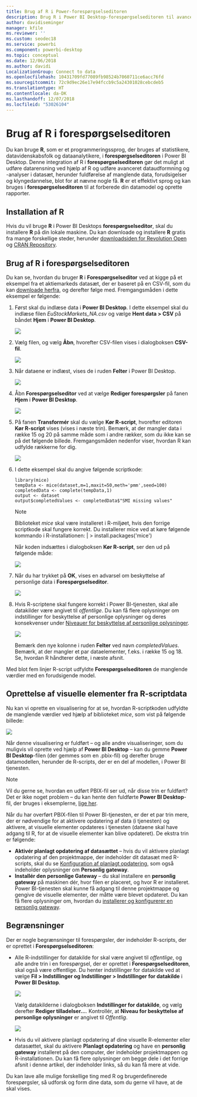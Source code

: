 ```yaml
---
title: Brug af R i Power-forespørgselseditoren
description: Brug R i Power BI Desktop-forespørgselseditoren til avancerede analyser
author: davidiseminger
manager: kfile
ms.reviewer: ''
ms.custom: seodec18
ms.service: powerbi
ms.component: powerbi-desktop
ms.topic: conceptual
ms.date: 12/06/2018
ms.author: davidi
LocalizationGroup: Connect to data
ms.openlocfilehash: 10431709fd77089fb98524b7060711ce6acc76fd
ms.sourcegitcommit: 72c9d9ec26e17e94fccb9c5a24301028cebcdeb5
ms.translationtype: HT
ms.contentlocale: da-DK
ms.lasthandoff: 12/07/2018
ms.locfileid: "53026104"
---
```

# <a name="using-r-in-query-editor"></a>Brug af R i forespørgselseditoren
Du kan bruge **R**, som er et programmeringssprog, der bruges af statistikere, datavidenskabsfolk og dataanalytikere, i **forespørgselseditoren** i Power BI Desktop. Denne integration af R i **forespørgselseditoren** gør det muligt at udføre datarensning ved hjælp af R og udføre avanceret dataudformning og -analyser i datasæt, herunder fuldførelse af manglende data, forudsigelser og klyngedannelse, blot for at nævne nogle få. **R** er et effektivt sprog og kan bruges i **forespørgselseditoren** til at forberede din datamodel og oprette rapporter.

## <a name="installing-r"></a>Installation af R
Hvis du vil bruge **R** i Power BI Desktops **forespørgselseditor**, skal du installere **R** på din lokale maskine. Du kan downloade og installere **R** gratis fra mange forskellige steder, herunder [downloadsiden for Revolution Open](https://mran.revolutionanalytics.com/download/) og [CRAN Repository](https://cran.r-project.org/bin/windows/base/).

## <a name="using-r-in-query-editor"></a>Brug af R i forespørgselseditoren
Du kan se, hvordan du bruger **R** i **Forespørgselseditor** ved at kigge på et eksempel fra et aktiemarkeds datasæt, der er baseret på en CSV-fil, som du kan [downloade herfra](http://download.microsoft.com/download/F/8/A/F8AA9DC9-8545-4AAE-9305-27AD1D01DC03/EuStockMarkets_NA.csv), og derefter følge med. Fremgangsmåden i dette eksempel er følgende:

1. Først skal du indlæse data i **Power BI Desktop**. I dette eksempel skal du indlæse filen *EuStockMarkets_NA.csv* og vælge **Hent data > CSV** på båndet **Hjem** i **Power BI Desktop**.

   ![](media/desktop-r-in-query-editor/r-in-query-editor_1.png)
2. Vælg filen, og vælg **Åbn**, hvorefter CSV-filen vises i dialogboksen **CSV-fil**.

   ![](media/desktop-r-in-query-editor/r-in-query-editor_2.png)
3. Når dataene er indlæst, vises de i ruden **Felter** i Power BI Desktop.

   ![](media/desktop-r-in-query-editor/r-in-query-editor_3.png)
4. Åbn **Forespørgselseditor** ved at vælge **Rediger forespørgsler** på fanen **Hjem** i **Power BI Desktop**.

   ![](media/desktop-r-in-query-editor/r-in-query-editor_4.png)
5. På fanen **Transformér** skal du vælge **Kør R-script**, hvorefter editoren **Kør R-script** vises (vises i næste trin). Bemærk, at der mangler data i række 15 og 20 på samme måde som i andre rækker, som du ikke kan se på det følgende billede. Fremgangsmåden nedenfor viser, hvordan R kan udfylde rækkerne for dig.

   ![](media/desktop-r-in-query-editor/r-in-query-editor_5d.png)
6. I dette eksempel skal du angive følgende scriptkode:

       library(mice)
       tempData <- mice(dataset,m=1,maxit=50,meth='pmm',seed=100)
       completedData <- complete(tempData,1)
       output <- dataset
       output$completedValues <- completedData$"SMI missing values"

   > [!NOTE]
   > Biblioteket *mice* skal være installeret i R-miljøet, hvis den forrige scriptkode skal fungere korrekt. Du installerer mice ved at køre følgende kommando i R-installationen: |      > install.packages('mice')
   > 
   > 

   Når koden indsættes i dialogboksen **Kør R-script**, ser den ud på følgende måde:

   ![](media/desktop-r-in-query-editor/r-in-query-editor_5b.png)
7. Når du har trykket på **OK**, vises en advarsel om beskyttelse af personlige data i **Forespørgselseditor**.

   ![](media/desktop-r-in-query-editor/r-in-query-editor_6.png)
8. Hvis R-scriptene skal fungere korrekt i Power BI-tjenesten, skal alle datakilder være angivet til *offentlige*. Du kan få flere oplysninger om indstillinger for beskyttelse af personlige oplysninger og deres konsekvenser under [Niveauer for beskyttelse af personlige oplysninger](desktop-privacy-levels.md).

   ![](media/desktop-r-in-query-editor/r-in-query-editor_7.png)

   Bemærk den nye kolonne i ruden **Felter** ved navn *completedValues*. Bemærk, at der mangler et par dataelementer, f.eks. i række 15 og 18. Se, hvordan R håndterer dette, i næste afsnit.


Med blot fem linjer R-script udfyldte **Forespørgselseditoren** de manglende værdier med en forudsigende model.

## <a name="creating-visuals-from-r-script-data"></a>Oprettelse af visuelle elementer fra R-scriptdata
Nu kan vi oprette en visualisering for at se, hvordan R-scriptkoden udfyldte de manglende værdier ved hjælp af biblioteket *mice*, som vist på følgende billede:

![](media/desktop-r-in-query-editor/r-in-query-editor_8a.png)

Når denne visualisering er fuldført – og alle andre visualiseringer, som du muligvis vil oprette ved hjælp af **Power BI Desktop** – kan du gemme **Power BI Desktop**-filen (der gemmes som en .pbix-fil) og derefter bruge datamodellen, herunder de R-scripts, der er en del af modellen, i Power BI tjenesten.

> [!NOTE]
> Vil du gerne se, hvordan en udført PBIX-fil ser ud, når disse trin er fuldført? Det er ikke noget problem – du kan hente den fuldførte **Power BI Desktop**-fil, der bruges i eksemplerne, [lige her](http://download.microsoft.com/download/F/8/A/F8AA9DC9-8545-4AAE-9305-27AD1D01DC03/Complete%20Values%20with%20R%20in%20PQ.pbix).

Når du har overført PBIX-filen til Power BI-tjenesten, er der et par trin mere, der er nødvendige for at aktivere opdatering af data (i tjenesten) og aktivere, at visuelle elementer opdateres i tjenesten (dataene skal have adgang til R, for at de visuelle elementer kan blive opdateret). De ekstra trin er følgende:

* **Aktivér planlagt opdatering af datasættet** – hvis du vil aktivere planlagt opdatering af den projektmappe, der indeholder dit datasæt med R-scripts, skal du se [Konfiguration af planlagt opdatering](refresh-scheduled-refresh.md), som også indeholder oplysninger om **Personlig gateway**.
* **Installér den personlige Gateway** – du skal installere en **personlig gateway** på maskinen dér, hvor filen er placeret, og hvor R er installeret. Power BI-tjenesten skal kunne få adgang til denne projektmappe og gengive de visuelle elementer, der måtte være blevet opdateret. Du kan få flere oplysninger om, hvordan du [installerer og konfigurerer en personlig gateway](service-gateway-personal-mode.md).

## <a name="limitations"></a>Begrænsninger
Der er nogle begrænsninger til forespørgsler, der indeholder R-scripts, der er oprettet i **Forespørgselseditoren**:

* Alle R-indstillinger for datakilde for skal være angivet til *offentlige*, og alle andre trin i en forespørgsel, der er oprettet i **Forespørgselseditoren**, skal også være offentlige. Du henter indstillinger for datakilde ved at vælge **Fil > Indstillinger og Indstillinger > Indstillinger for datakilde** i **Power BI Desktop**.

  ![](media/desktop-r-in-query-editor/r-in-query-editor_9.png)

  Vælg datakilderne i dialogboksen **Indstillinger for datakilde**, og vælg derefter **Rediger tilladelser...**. Kontrollér, at **Niveau for beskyttelse af personlige oplysninger** er angivet til *Offentlig*.

  ![](media/desktop-r-in-query-editor/r-in-query-editor_10.png)    
* Hvis du vil aktivere planlagt opdatering af dine visuelle R-elementer eller datasættet, skal du aktivere **Planlagt opdatering** og have en **personlig gateway** installeret på den computer, der indeholder projektmappen og R-installationen. Du kan få flere oplysninger om begge dele i det forrige afsnit i denne artikel, der indeholder links, så du kan få mere at vide.

Du kan lave alle mulige forskellige ting med R og brugerdefinerede forespørgsler, så udforsk og form dine data, som du gerne vil have, at de skal vises.


